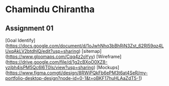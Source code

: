 # Chamindu Chirantha

## Assignment 01

[Goal Identify] (https://docs.google.com/document/d/1oJwhNhq3bBhRjN3Zst_62Rl59qz4LUxqAkLV2btdhlQ/edit?usp=sharing)
[sitemap]       (https://www.gloomaps.com/Cqq4z2oYyy)
[Wireframe]     (https://drive.google.com/file/d/1g2cBXoO0XZ8-yzjbh4isPM5Qc6l6T0ls/view?usp=sharing)
[Mockups]       (https://www.figma.comgti/design/8RWjPQkFb6ePM3t6at4SeR/my-portfolio-desktop-design?node-id=0-1&t=oBKF17huHLAaZdT5-1)
                